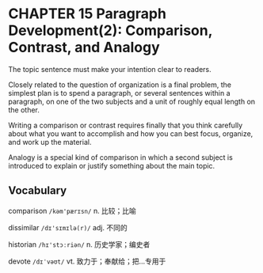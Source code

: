 # CHAPTER 15 Paragraph Development(2): Comparison, Contrast, and Analogy



The topic sentence must make your intention clear to readers.

Closely related to the question of organization is a final problem, the simplest plan is to spend a paragraph, or several sentences within a paragraph, on one of the two subjects and a unit of roughly equal length on the other.

Writing a comparison or contrast requires finally that you think carefully about what you want to accomplish and how you can best focus, organize, and work up the material.

Analogy is a special kind of comparison in which a second subject is introduced to explain or justify something about the main topic.

## Vocabulary

comparison `/kəm'pærɪsn/` n. 比较；比喻

dissimilar `/dɪ'sɪmɪlə(r)/` adj. 不同的

historian `/hɪ'stɔːriən/` n. 历史学家；编史者

devote `/dɪˈvəʊt/` vt. 致力于；奉献给；把...专用于

